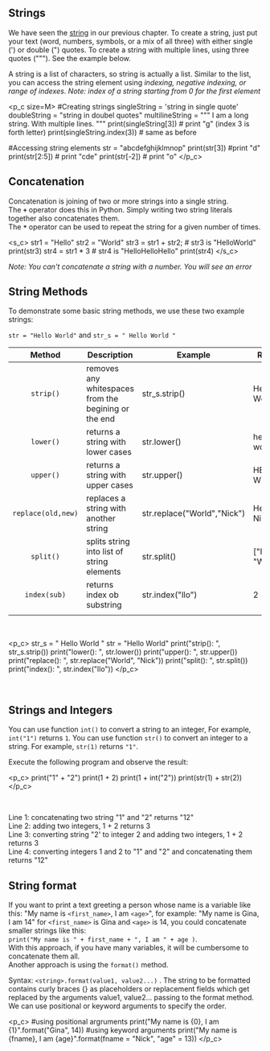 [//]: # "Strings"

## Strings

We have seen the [string](/topic/3#string) in our previous chapter. 
To create a string, just put your text (word, numbers, symbols, or a mix of all three) with either single (') or double (") quotes. To create a string with multiple lines, using three  quotes ("""). See the example below.

A string is a list of characters, so string is actually a list. Similar to the list, you can access the string element using *indexing, negative indexing, or range of indexes*.
*Note: index of a string starting from 0 for the first element*

<p_c size=M>
#Creating strings
singleString = 'string in single quote'
doubleString = "string in doubel quotes"
multilineString = """ I am a long string.
With multiple lines.
"""
print(singleString[3])	# print "g" (index 3 is forth letter)
print(singleString.index(3)) # same as before

#Accessing string elements
str = "abcdefghijklmnop"
print(str[3])	#print "d"
print(str[2:5])	# print "cde"
print(str[-2])	# print "o"
</p_c>

## Concatenation

Concatenation is joining of two or more strings into a single string.  
The **`+`** operator does this in Python. Simply writing two string literals together also concatenates them.  
The **`*`** operator can be used to repeat the string for a given number of times.  

<s_c>
str1 = "Hello"
str2 = "World"
str3 = str1 + str2;	# str3 is "HelloWorld"
print(str3)	
str4 = str1 * 3		# str4 is "HelloHelloHello"
print(str4)
</s_c>

*Note: You can't concatenate a string with a number. You will see an error*


## String Methods

To demonstrate some basic string methods, we use these two example strings: 

`str = "Hello World"`  and   `str_s = " Hello World "`

|  Method   | Description                                         | Example | Result |
| :-------: | --------------------------------------------------- | ------- | ------ |
| `strip()` | removes any whitespaces from the begining or the end |   str_s.strip()   | Hello World |
| `lower()` | returns a string with lower cases | str.lower() | hello world |
| `upper()` | returns a string with upper cases | str.upper() | HELLO WORLD |
| `replace(old,new)` | replaces a string with another string | str.replace("World","Nick")         | Hello Nick!        |
| `split()` | splits string into list of string elements | str.split() | ["Hello", "World"] |
| `index(sub)` | returns index ob substring | str.index("llo") | 2 |
|           |                                                     |         |        |

<br>


<p_c>
str_s = "  Hello World  "
str = "Hello World"
print("strip(): ", str_s.strip())
print("lower(): ", str.lower())
print("upper(): ", str.upper())
print("replace(): ", str.replace("World", "Nick"))
print("split(): ", str.split())
print("index(): ", str.index("llo"))
</p_c>

<br>


## Strings and Integers

You can use function `int()`  to convert a string to an integer, For example, `int("1")` returns `1`.
You can use function `str()` to convert an integer to a string. For example, `str(1)` returns `"1"`.

Execute the following program and observe the result:

<p_c>
print("1" + "2")
print(1 + 2)
print(1 + int("2"))
print(str(1) + str(2))
</p_c>

<br>

Line 1: concatenating two string "1" and "2" returns "12"   
Line 2: adding two integers, 1 + 2 returns 3  
Line 3: converting string "2' to integer 2 and adding two integers, 1 + 2 returns 3  
Line 4: converting integers 1 and 2 to "1" and "2" and concatenating them returns "12"


## String format

If you want to print a text greeting a person whose name is a variable like this: "My name is `<first_name>`, I am `<age>`", for example: "My name is Gina, I am 14" for `<first_name>` is Gina and `<age>` is 14, you could concatenate smaller strings like this:  
``` print("My name is " + first_name + ", I am " + age ) ```.   
With this approach, if you have many variables, it will be cumbersome to concatenate them all.  
Another approach is using the `format()` method.


Syntax: ```<string>.format(value1, value2...)``` . The string to be formatted contains curly braces {} as placeholders or replacement fields which get replaced by the arguments value1, value2... passing to the format method. We can use positional or keyword arguments to specify the order.

<p_c>
#using positional argruments
print("My name is {0}, I am {1}".format("Gina", 14))
#using keyword arguments
print("My name is {fname}, I am {age}".format(fname = "Nick", "age" = 13))
</p_c>
